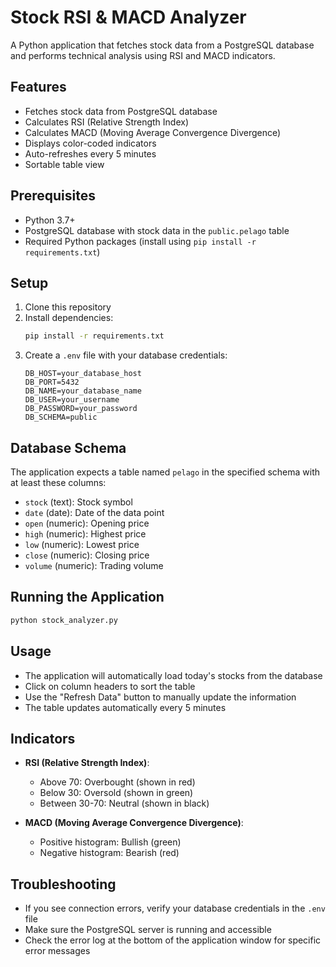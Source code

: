 # Stock RSI & MACD Analyzer

A Python application that fetches stock data from a PostgreSQL database and performs technical analysis using RSI and MACD indicators.

## Features

- Fetches stock data from PostgreSQL database
- Calculates RSI (Relative Strength Index)
- Calculates MACD (Moving Average Convergence Divergence)
- Displays color-coded indicators
- Auto-refreshes every 5 minutes
- Sortable table view

## Prerequisites

- Python 3.7+
- PostgreSQL database with stock data in the `public.pelago` table
- Required Python packages (install using `pip install -r requirements.txt`)

## Setup

1. Clone this repository
2. Install dependencies:
   ```bash
   pip install -r requirements.txt
   ```
3. Create a `.env` file with your database credentials:
   ```
   DB_HOST=your_database_host
   DB_PORT=5432
   DB_NAME=your_database_name
   DB_USER=your_username
   DB_PASSWORD=your_password
   DB_SCHEMA=public
   ```

## Database Schema

The application expects a table named `pelago` in the specified schema with at least these columns:
- `stock` (text): Stock symbol
- `date` (date): Date of the data point
- `open` (numeric): Opening price
- `high` (numeric): Highest price
- `low` (numeric): Lowest price
- `close` (numeric): Closing price
- `volume` (numeric): Trading volume

## Running the Application

```bash
python stock_analyzer.py
```

## Usage

- The application will automatically load today's stocks from the database
- Click on column headers to sort the table
- Use the "Refresh Data" button to manually update the information
- The table updates automatically every 5 minutes

## Indicators

- **RSI (Relative Strength Index)**: 
  - Above 70: Overbought (shown in red)
  - Below 30: Oversold (shown in green)
  - Between 30-70: Neutral (shown in black)

- **MACD (Moving Average Convergence Divergence)**:
  - Positive histogram: Bullish (green)
  - Negative histogram: Bearish (red)

## Troubleshooting

- If you see connection errors, verify your database credentials in the `.env` file
- Make sure the PostgreSQL server is running and accessible
- Check the error log at the bottom of the application window for specific error messages

